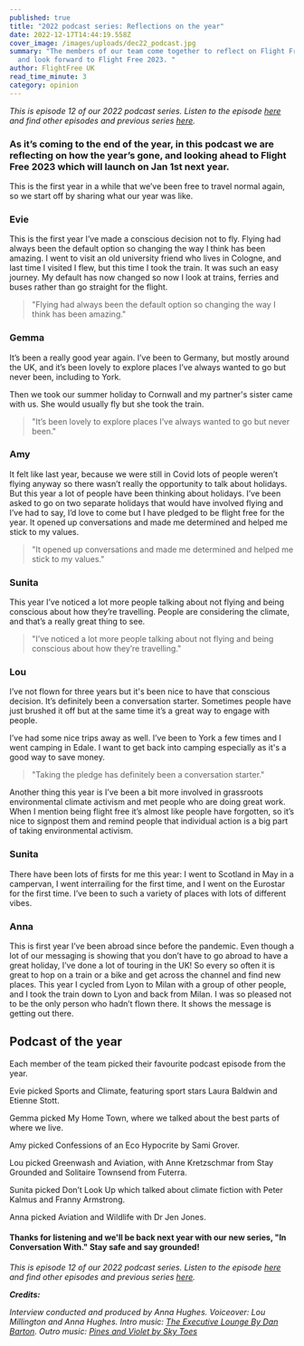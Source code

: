 ```yaml
---
published: true
title: "2022 podcast series: Reflections on the year"
date: 2022-12-17T14:44:19.558Z
cover_image: /images/uploads/dec22_podcast.jpg
summary: "The members of our team come together to reflect on Flight Free 2022
  and look forward to Flight Free 2023. "
author: FlightFree UK
read_time_minute: 3
category: opinion
---
```

*T﻿his is episode 12 of our 2022 podcast series. Listen to the episode [here](https://flightfreeuk.podbean.com/e/2022-series-reflections-on-the-year/) and find other episodes and previous series [here](/podcast).*

### As it’s coming to the end of the year, in this podcast we are reflecting on how the year’s gone, and looking ahead to Flight Free 2023 which will launch on Jan 1st next year.

This is the first year in a while that we’ve been free to travel normal again, so we start off by sharing what our year was like.

### Evie

This is the first year I’ve made a conscious decision not to fly. Flying had always been the default option so changing the way I think has been amazing. I went to visit an old university friend who lives in Cologne, and last time I visited I flew, but this time I took the train. It was such an easy journey. My default has now changed so now I look at trains, ferries and buses rather than go straight for the flight. 

> "Flying had always been the default option so changing the way I think has been amazing."

### Gemma

It’s been a really good year again. I’ve been to Germany, but mostly around the UK, and it’s been lovely to explore places I’ve always wanted to go but never been, including to York.

Then we took our summer holiday to Cornwall and my partner's sister came with us. She would usually fly but she took the train.

> "It’s been lovely to explore places I’ve always wanted to go but never been."

### Amy

It felt like last year, because we were still in Covid lots of people weren’t flying anyway so there wasn’t really the opportunity to talk about holidays. But this year a lot of people have been thinking about holidays. I’ve been asked to go on two separate holidays that would have involved flying and I’ve had to say, I’d love to come but I have pledged to be flight free for the year. It opened up conversations and made me determined and helped me stick to my values. 

> "It opened up conversations and made me determined and helped me stick to my values."

### Sunita

This year I’ve noticed a lot more people talking about not flying and being conscious about how they’re travelling. People are considering the climate, and that’s a really great thing to see.

> "I’ve noticed a lot more people talking about not flying and being conscious about how they’re travelling."

### Lou

I’ve not flown for three years but it's been nice to have that conscious decision. It’s definitely been a conversation starter. Sometimes people have just brushed it off but at the same time it’s a great way to engage with people. 

I’ve had some nice trips away as well. I’ve been to York a few times and I went camping in Edale. I want to get back into camping especially as it's a good way to save money. 

> "Taking the pledge has definitely been a conversation starter."

Another thing this year is I’ve been a bit more involved in grassroots environmental climate activism and met people who are doing great work. When I mention being flight free it’s almost like people have forgotten, so it’s nice to signpost them and remind people that individual action is a big part of taking environmental activism.

### Sunita

There have been lots of firsts for me this year: I went to Scotland in May in a campervan, I went interrailing for the first time, and I went on the Eurostar for the first time. I’ve been to such a variety of places with lots of different vibes. 

### Anna

This is first year I’ve been abroad since before the pandemic. Even though a lot of our messaging is showing that you don’t have to go abroad to have a great holiday, I’ve done a lot of touring in the UK! So every so often it is great to hop on a train or a bike and get across the channel and find new places. This year I cycled from Lyon to Milan with a group of other people, and I took the train down to Lyon and back from Milan. I was so pleased not to be the only person who hadn’t flown there. It shows the message is getting out there.

## Podcast of the year

Each member of the team picked their favourite podcast episode from the year. 

Evie picked Sports and Climate, featuring sport stars Laura Baldwin and Etienne Stott. 

Gemma picked My Home Town, where we talked about the best parts of where we live. 

Amy picked Confessions of an Eco Hypocrite by Sami Grover. 

Lou picked Greenwash and Aviation, with Anne Kretzschmar from Stay Grounded and Solitaire Townsend from Futerra. 

Sunita picked Don’t Look Up which talked about climate fiction with Peter Kalmus and Franny Armstrong. 

Anna picked Aviation and Wildlife with Dr Jen Jones. 

#### Thanks for listening and we'll be back next year with our new series, "In Conversation With." Stay safe and say grounded!

*T﻿his is episode 12 of our 2022 podcast series. Listen to the episode [here](https://flightfreeuk.podbean.com/e/2022-series-reflections-on-the-year/) and find other episodes and previous series [here](/podcast).*

***Credits:***

*Interview conducted and produced by Anna Hughes. Voiceover: Lou Millington and Anna Hughes. Intro music: [The Executive Lounge By Dan Barton](https://uppbeat.io/t/dan-barton/the-executive-lounge). Outro music: [Pines and Violet by Sky Toes](https://uppbeat.io/t/sky-toes/pines-and-violet)*